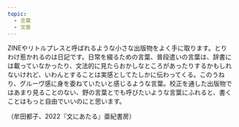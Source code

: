 ```yaml
---
topic:
  - 言葉
  - 文章
---
```

ZINEやリトルプレスと呼ばれるような小さな出版物をよく手に取ります。とりわけ惹かれるのは日記です。日常を綴るための言葉、普段遣いの言葉は、辞書には載っていなかったり、文法的に見たらおかしなところがあったりするかもしれないけれど、いわんとすることは実感としてたしかに伝わってくる。このうねり、グルーヴ感に身を委ねていたいと感じるような言葉。校正を通した出版物ではあまり見ることのない、野の言葉とでも呼びたいような言葉にふれると、書くことはもっと自由でいいのにと思います。

（牟田都子、2022『文にあたる』亜紀書房）